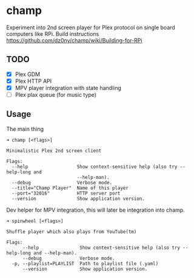 # champ

Experiment into 2nd screen player for Plex protocol on single board
computers like RPi. Build instructions https://github.com/dz0ny/champ/wiki/Building-for-RPi

## TODO

- [x] Plex GDM
- [x] Plex HTTP API
- [x] MPV player integration with state handling
- [ ] Plex plax queue (for music type)

## Usage

The main thing
```
➜ champ [<flags>]

Minimalistic Plex 2nd screen client

Flags:
  --help                  Show context-sensitive help (also try --help-long and
                          --help-man).
  --debug                 Verbose mode.
  --title="Champ Player"  Name of this player
  --port="32016"          HTTP server port
  --version               Show application version.
```

Dev helper for MPV integration, this will later be integration into champ.
```
➜ spinwheel [<flags>]

Shuffle player which also plays from YouTube(tm)

Flags:
      --help               Show context-sensitive help (also try --help-long and --help-man).
      --debug              Verbose mode.
  -p, --playlist=PLAYLIST  Path to playlist file (.yaml)
      --version            Show application version.

```
